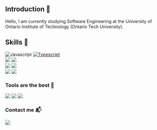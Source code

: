 ## Introduction :wave:
Hello, I am currently studying Software Engineering at the University of Ontario Institute of Technology (Ontario Tech University).

## Skills :wrench:
<span>
  <img src="https://img.shields.io/badge/-Javascript-F7DF1E?logo=javascript&logoColor=white&style=flat" title="Javascript"/>
  <a href="https://www.typescriptlang.org/">
    <img src="https://img.shields.io/badge/-Typescript-3178C6?logo=typescript&logoColor=white&style=flat" title="Typescript" />
  </a>
  <br/>
  <img src="https://img.shields.io/badge/-React-61DAFB?logo=react&logoColor=white&style=flat" />
  <img src="https://img.shields.io/badge/-Tailwind CSS-06B6D4?logo=tailwind css&logoColor=white&style=flat" />
  <br/>
  <img src="https://img.shields.io/badge/-Python-3776AB?logo=python&logoColor=white&style=flat" />
  <img src="https://img.shields.io/badge/-SQLite-4479A1?logo=sqlite&logoColor=white&style=flat" />
  <br/>
  <img src="https://img.shields.io/badge/-C++-00599C?logo=cplusplus&logoColor=white&style=flat" />
  <img src="https://img.shields.io/badge/-Arduino-0E5980?logo=arduino&logoColor=white&style=flat" />
<span/>

### Tools are the best 🧰
<span>
  <img src="https://img.shields.io/badge/-Git-F05032?logo=git&logoColor=white&style=flat" />
  <img src="https://img.shields.io/badge/-Windows-0078D6?logo=windows&logoColor=white&style=flat" />
  <img src="https://img.shields.io/badge/-Visual studio Code-007ACC?logo=visual studio code&logoColor=white&style=flat" />
<span/>

### Contact me :mailbox_with_mail:
<a title="jonathan.leaper@ontariotechu.net" href="https://mail.google.com/mail/?view=cm&fs=1&to=jonathan.leaper@ontariotechu.net" target="_blank" rel="noopener noreferrer"><img src="https://img.shields.io/badge/-Email-EA4335?logo=gmail&logoColor=white&style=for-the-badge" /></a>

